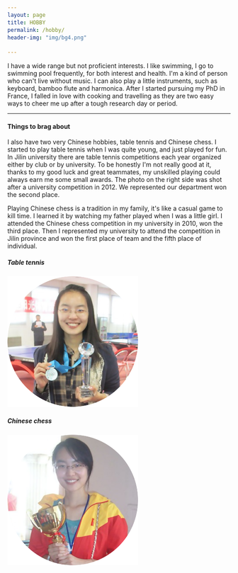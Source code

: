 ```yaml
---
layout: page
title: HOBBY
permalink: /hobby/
header-img: "img/bg4.png"

---
```

<div class="home row">
	<p>I have a wide range but not proficient interests. I like swimming, I go to swimming pool frequently, for both interest and health. I'm a kind of person who can't live without music. I can also play a little instruments, such as keyboard, bamboo flute and harmonica. After I started pursuing my PhD in France, I falled in love with cooking and travelling as they are two easy ways to cheer me up after a tough research day or period.</p>
	<div>
		<hr class="styled-hr" style="width:100%;">
	</div>
	<h4>Things to brag about</h4>
	<div class="row">
		<div class="col-md-8">
			<p>I also have two very Chinese hobbies, table tennis and Chinese chess. I started to play table tennis when I was quite young, and just played for fun. In Jilin university there are table tennis competitions each year organized either by club or by university. To be honestly I'm not really good at it, thanks to my good luck and great teammates, my unskilled playing could always earn me some small awards. The photo on the right side was shot after a university competition in 2012. We represented our department won the second place.</p>
			<p>Playing Chinese chess is a tradition in my family, it's like a casual game to kill time. I learned it by watching my father played when I was a little girl. I attended the Chinese chess competition in my university in 2010, won the third place. Then I represented my university to attend the competition in Jilin province and won the first place of team and the fifth place of individual.</p>
		</div>	
		<div class="col-md-2">
			<h5>Table tennis</h5>
			<img src="/img/hobby2.png">
		</div>
		<div class="col-md-2">
			<h5>Chinese chess</h5>
			<img src="/img/hobby1.png">
		</div>
	</div>
</div>